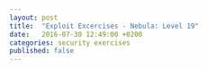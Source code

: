 ```yaml
---
layout: post
title:  "Exploit Excercises - Nebula: Level 19"
date:   2016-07-30 12:49:00 +0200
categories: security exercises
published: false
---
```



